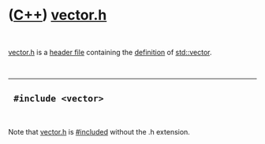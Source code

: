 



 

 

 

 

 

([C++](Cpp.htm)) [vector.h](CppVectorH.htm)
===========================================

 

[vector.h](CppVectorH.htm) is a [header file](CppHeaderFile.htm)
containing the [definition](CppDefinition.htm) of
[std::vector](CppVector.htm).

 

  ----------------------
  ` #include <vector>`
  ----------------------

 

Note that [vector.h](CppVectorH.htm) is [\#included](CppInclude.htm)
without the .h extension.

 

 

 

 

 





 



